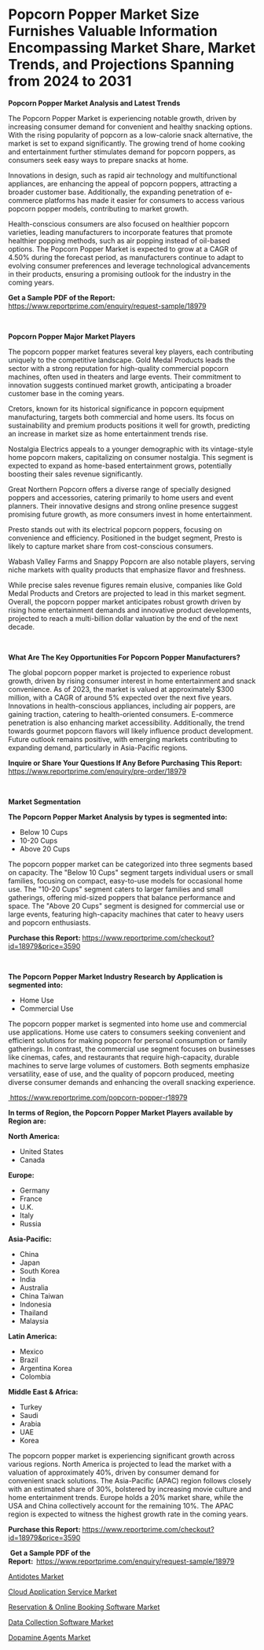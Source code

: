 <p><h1>Popcorn Popper Market Size Furnishes Valuable Information Encompassing Market Share, Market Trends, and Projections Spanning from 2024 to 2031</h1></p><p><strong>Popcorn Popper Market Analysis and Latest Trends</strong></p>
<p><p>The Popcorn Popper Market is experiencing notable growth, driven by increasing consumer demand for convenient and healthy snacking options. With the rising popularity of popcorn as a low-calorie snack alternative, the market is set to expand significantly. The growing trend of home cooking and entertainment further stimulates demand for popcorn poppers, as consumers seek easy ways to prepare snacks at home. </p><p>Innovations in design, such as rapid air technology and multifunctional appliances, are enhancing the appeal of popcorn poppers, attracting a broader customer base. Additionally, the expanding penetration of e-commerce platforms has made it easier for consumers to access various popcorn popper models, contributing to market growth.</p><p>Health-conscious consumers are also focused on healthier popcorn varieties, leading manufacturers to incorporate features that promote healthier popping methods, such as air popping instead of oil-based options. The Popcorn Popper Market is expected to grow at a CAGR of 4.50% during the forecast period, as manufacturers continue to adapt to evolving consumer preferences and leverage technological advancements in their products, ensuring a promising outlook for the industry in the coming years.</p></p>
<p><strong>Get a Sample PDF of the Report:&nbsp;</strong> <a href="https://www.reportprime.com/enquiry/request-sample/18979?utm_campaign=1848&utm_medium=2&utm_source=Github&utm_content=ia&utm_term=22112024&utm_id=popcorn-popper">https://www.reportprime.com/enquiry/request-sample/18979</a></p>
<p>&nbsp;</p>
<p><strong>Popcorn Popper Major Market Players</strong></p>
<p><p>The popcorn popper market features several key players, each contributing uniquely to the competitive landscape. Gold Medal Products leads the sector with a strong reputation for high-quality commercial popcorn machines, often used in theaters and large events. Their commitment to innovation suggests continued market growth, anticipating a broader customer base in the coming years.</p><p>Cretors, known for its historical significance in popcorn equipment manufacturing, targets both commercial and home users. Its focus on sustainability and premium products positions it well for growth, predicting an increase in market size as home entertainment trends rise.</p><p>Nostalgia Electrics appeals to a younger demographic with its vintage-style home popcorn makers, capitalizing on consumer nostalgia. This segment is expected to expand as home-based entertainment grows, potentially boosting their sales revenue significantly.</p><p>Great Northern Popcorn offers a diverse range of specially designed poppers and accessories, catering primarily to home users and event planners. Their innovative designs and strong online presence suggest promising future growth, as more consumers invest in home entertainment.</p><p>Presto stands out with its electrical popcorn poppers, focusing on convenience and efficiency. Positioned in the budget segment, Presto is likely to capture market share from cost-conscious consumers.</p><p>Wabash Valley Farms and Snappy Popcorn are also notable players, serving niche markets with quality products that emphasize flavor and freshness. </p><p>While precise sales revenue figures remain elusive, companies like Gold Medal Products and Cretors are projected to lead in this market segment. Overall, the popcorn popper market anticipates robust growth driven by rising home entertainment demands and innovative product developments, projected to reach a multi-billion dollar valuation by the end of the next decade.</p></p>
<p>&nbsp;</p>
<p><strong>What Are The Key Opportunities For Popcorn Popper Manufacturers?</strong></p>
<p><p>The global popcorn popper market is projected to experience robust growth, driven by rising consumer interest in home entertainment and snack convenience. As of 2023, the market is valued at approximately $300 million, with a CAGR of around 5% expected over the next five years. Innovations in health-conscious appliances, including air poppers, are gaining traction, catering to health-oriented consumers. E-commerce penetration is also enhancing market accessibility. Additionally, the trend towards gourmet popcorn flavors will likely influence product development. Future outlook remains positive, with emerging markets contributing to expanding demand, particularly in Asia-Pacific regions.</p></p>
<p><strong>Inquire or Share Your Questions If Any Before Purchasing This Report:</strong> <a href="https://www.reportprime.com/enquiry/pre-order/18979?utm_campaign=1848&utm_medium=2&utm_source=Github&utm_content=ia&utm_term=22112024&utm_id=popcorn-popper">https://www.reportprime.com/enquiry/pre-order/18979</a></p>
<p>&nbsp;</p>
<p><strong>Market Segmentation</strong></p>
<p><strong>The Popcorn Popper Market Analysis by types is segmented into:</strong></p>
<p><ul><li>Below 10 Cups</li><li>10-20 Cups</li><li>Above 20 Cups</li></ul></p>
<p><p>The popcorn popper market can be categorized into three segments based on capacity. The "Below 10 Cups" segment targets individual users or small families, focusing on compact, easy-to-use models for occasional home use. The "10-20 Cups" segment caters to larger families and small gatherings, offering mid-sized poppers that balance performance and space. The "Above 20 Cups" segment is designed for commercial use or large events, featuring high-capacity machines that cater to heavy users and popcorn enthusiasts.</p></p>
<p><strong>Purchase this Report:&nbsp;</strong><a href="https://www.reportprime.com/checkout?id=18979&price=3590&utm_campaign=1848&utm_medium=2&utm_source=Github&utm_content=ia&utm_term=22112024&utm_id=popcorn-popper">https://www.reportprime.com/checkout?id=18979&price=3590</a></p>
<p>&nbsp;</p>
<p><strong>The Popcorn Popper Market Industry Research by Application is segmented into:</strong></p>
<p><ul><li>Home Use</li><li>Commercial Use</li></ul></p>
<p><p>The popcorn popper market is segmented into home use and commercial use applications. Home use caters to consumers seeking convenient and efficient solutions for making popcorn for personal consumption or family gatherings. In contrast, the commercial use segment focuses on businesses like cinemas, cafes, and restaurants that require high-capacity, durable machines to serve large volumes of customers. Both segments emphasize versatility, ease of use, and the quality of popcorn produced, meeting diverse consumer demands and enhancing the overall snacking experience.</p></p>
<p><a href="https://www.reportprime.com/popcorn-popper-r18979?utm_campaign=1848&utm_medium=2&utm_source=Github&utm_content=ia&utm_term=22112024&utm_id=popcorn-popper">&nbsp;https://www.reportprime.com/popcorn-popper-r18979</a></p>
<p><strong>In terms of Region, the Popcorn Popper Market Players available by Region are:</strong></p>
<p>
    <p> <strong> North America: </strong>
        <ul>
            <li>United States</li>
            <li>Canada</li>
        </ul>
        </p> 
    <p> <strong> Europe: </strong>
        <ul>
            <li>Germany</li>
            <li>France</li>
            <li>U.K.</li>
            <li>Italy</li>
            <li>Russia</li>
        </ul>
        </p> 
    <p> <strong> Asia-Pacific: </strong>
        <ul>
            <li>China</li>
            <li>Japan</li>
            <li>South Korea</li>
            <li>India</li>
            <li>Australia</li>
            <li>China Taiwan</li>
            <li>Indonesia</li>
            <li>Thailand</li>
            <li>Malaysia</li>
        </ul>
        </p> 
    <p> <strong> Latin America: </strong>
        <ul>
            <li>Mexico</li>
            <li>Brazil</li>
            <li>Argentina Korea</li>
            <li>Colombia</li>
        </ul>
        </p> 
    <p> <strong> Middle East & Africa: </strong>
        <ul>
            <li>Turkey</li>
            <li>Saudi</li>
            <li>Arabia</li>
            <li>UAE</li>
            <li>Korea</li>
        </ul>
    </p>
    </p>
<p><p>The popcorn popper market is experiencing significant growth across various regions. North America is projected to lead the market with a valuation of approximately 40%, driven by consumer demand for convenient snack solutions. The Asia-Pacific (APAC) region follows closely with an estimated share of 30%, bolstered by increasing movie culture and home entertainment trends. Europe holds a 20% market share, while the USA and China collectively account for the remaining 10%. The APAC region is expected to witness the highest growth rate in the coming years.</p></p>
<p><strong>Purchase this Report: </strong><a href="https://www.reportprime.com/checkout?id=18979&price=3590&utm_campaign=1848&utm_medium=2&utm_source=Github&utm_content=ia&utm_term=22112024&utm_id=popcorn-popper">https://www.reportprime.com/checkout?id=18979&price=3590</a></p>
<p>&nbsp;<strong>Get a Sample PDF of the Report:&nbsp;&nbsp;</strong><a href="https://www.reportprime.com/enquiry/request-sample/18979?utm_campaign=1848&utm_medium=2&utm_source=Github&utm_content=ia&utm_term=22112024&utm_id=popcorn-popper">https://www.reportprime.com/enquiry/request-sample/18979</a></p>
<p><strong></strong></p>
<p><p><a href="https://issuu.com/reportprime-2/docs/antidotes-market-size-2030.pptx_8daf6f06e741f6?utm_campaign=1848&utm_medium=2&utm_source=Github&utm_content=ia&utm_term=22112024&utm_id=popcorn-popper">Antidotes Market</a></p><p><a href="https://www.linkedin.com/pulse/cloud-application-service-market-size-competitive-differentiation-35tde?utm_campaign=1848&utm_medium=2&utm_source=Github&utm_content=ia&utm_term=22112024&utm_id=popcorn-popper">Cloud Application Service Market</a></p><p><a href="https://www.linkedin.com/pulse/reservation-online-booking-software-market-essentials-key-piioe?utm_campaign=1848&utm_medium=2&utm_source=Github&utm_content=ia&utm_term=22112024&utm_id=popcorn-popper">Reservation & Online Booking Software Market</a></p><p><a href="https://www.linkedin.com/pulse/data-collection-software-market-size-forecast-2024-2031-cagr-3d8ue?utm_campaign=1848&utm_medium=2&utm_source=Github&utm_content=ia&utm_term=22112024&utm_id=popcorn-popper">Data Collection Software Market</a></p><p><a href="https://issuu.com/reportprime-2/docs/dopamine-agents-market-size-2030.pp_1bb5a6cdabcf72?utm_campaign=1848&utm_medium=2&utm_source=Github&utm_content=ia&utm_term=22112024&utm_id=popcorn-popper">Dopamine Agents Market</a></p></p>
